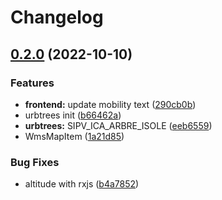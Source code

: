 # Changelog

## [0.2.0](https://github.com/EPFL-ENAC/alicelandings/compare/root-v0.1.0...root-v0.2.0) (2022-10-10)


### Features

* **frontend:** update mobility text ([290cb0b](https://github.com/EPFL-ENAC/alicelandings/commit/290cb0b23a0ce7256240c22da1ab2430e0f71e80))
* urbtrees init ([b66462a](https://github.com/EPFL-ENAC/alicelandings/commit/b66462a1bb13dc0b2baee30aa27ec5b057ebe2f4))
* **urbtrees:** SIPV_ICA_ARBRE_ISOLE ([eeb6559](https://github.com/EPFL-ENAC/alicelandings/commit/eeb6559ef11a05e88edfa8892d5e11159f3398af))
* WmsMapItem ([1a21d85](https://github.com/EPFL-ENAC/alicelandings/commit/1a21d85197016ebc789f750d79c05c5590d15bb7))


### Bug Fixes

* altitude with rxjs ([b4a7852](https://github.com/EPFL-ENAC/alicelandings/commit/b4a7852b16e8f6108640e89e982470c5062b12b4))
